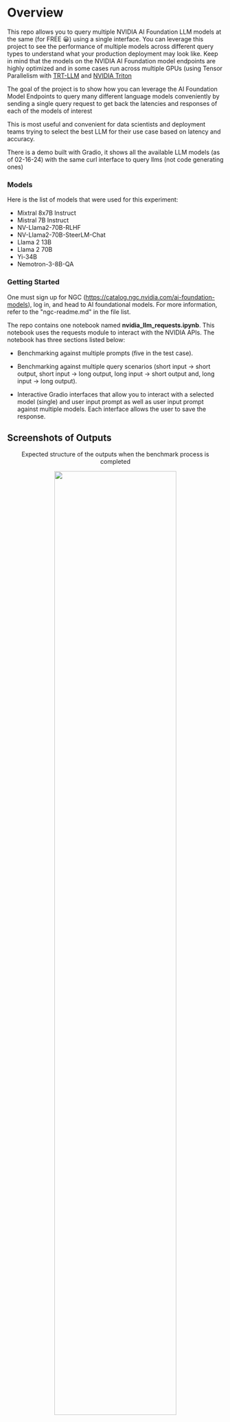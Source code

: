 # Overview
This repo allows you to query multiple NVIDIA AI Foundation LLM models at the same (for FREE 😀) using a single interface. You can leverage this project to see the performance of multiple models across different query types to understand what your production deployment may look like. Keep in mind that the models on the NVIDIA AI Foundation model endpoints are highly optimized and in some cases run across multiple GPUs (using Tensor Parallelism with [TRT-LLM](https://github.com/NVIDIA/TensorRT-LLM) and [NVIDIA Triton](https://github.com/triton-inference-server/server)  

The goal of the project is to show how you can leverage the AI Foundation Model Endpoints to query many different language models conveniently by sending a single query request to get back the latencies and responses of each of the models of interest

This is most useful and convenient for data scientists and deployment teams trying to select the best LLM for their use case based on latency and accuracy. 

There is a demo built with Gradio, it shows all the available LLM models (as of 02-16-24) with the same curl interface to query llms (not code generating ones) 

### Models
Here is the list of models that were used for this experiment:
   - Mixtral 8x7B Instruct
   - Mistral 7B Instruct
   - NV-Llama2-70B-RLHF
   - NV-Llama2-70B-SteerLM-Chat
   - Llama 2 13B
   - Llama 2 70B
   - Yi-34B
   - Nemotron-3-8B-QA

### Getting Started

One must sign up for NGC (https://catalog.ngc.nvidia.com/ai-foundation-models), log in, and head to AI foundational models.
For more information, refer to the "ngc-readme.md" in the file list.

The repo contains one notebook named **nvidia_llm_requests.ipynb**. This notebook uses the requests module to interact with the NVIDIA APIs. The notebook has three sections listed below:

   * Benchmarking against multiple prompts (five in the test case).

   * Benchmarking against multiple query scenarios (short input -> short output, short input -> long output, long input -> short output and, long input -> long output).

   * Interactive Gradio interfaces that allow you to interact with a selected model (single) and user input prompt as well as user input prompt against multiple models. Each interface allows the user to save the response. 

## Screenshots of Outputs
<p align="center">Expected structure of the outputs when the benchmark process is completed</p>
<p align="center" width="100%">
   <img width="75%" src="https://github.com/jmoyou2011/nvidia-llm-compare/blob/main/screenshots/llm-results.png">
</p>

<p align="center" width="100%">
   <img width="75%" src="https://github.com/jmoyou2011/nvidia-llm-compare/blob/main/screenshots/benchmark-llms.png">
</p>

<p align="center">Gradio Interface where a user can select a model and enter a prompt to return a generated message.</p>
<p align="center" width="100%">
   <img width="75%" src="https://github.com/jmoyou2011/nvidia-llm-compare/blob/main/screenshots/single-model-call.png">
</p>

<p align="center">Gradio Interface where a user can enter a prompt to return the models' response time in ascending order.</p>
<p align="center" width="100%">
   <img width="75%" src="https://github.com/jmoyou2011/nvidia-llm-compare/blob/main/screenshots/nvidia-multi-model-llm.png">
</p>

<p align="center">Scatter plot showing response time in seconds vs number of input tokens across all the models tested.</p>
<p align="center" width="100%">
   <img width="75%" src="https://github.com/jmoyou2011/nvidia-llm-compare/blob/main/screenshots/response_time-vs-in_tokens-all.png">
</p>

<p align="center">Scatter plot showing response time in seconds vs number of output tokens across all the models tested.</p>
<p align="center" width="100%">
   <img width="75%" src="https://github.com/jmoyou2011/nvidia-llm-compare/blob/main/screenshots/response_time-vs-out_tokens-all.png">
</p>

### Additional Work

1. Extend this work performance to other types of models on the NVIDIA AI Foundation Models catalog. This was a strict text-to-text model comparison where the model payloads were of the same/similar structure.

2. Leverage libraries such as async to send off requests simultaneously. Not sure if multiple concurrent requests from the same key will be denied. TBD.

3. Extend the functionality to evaluate the metrics of each LLM for accuracy to different topics. Each request gives back a text response. Evaluating the speed of an LLM is easy, but accuracy is not and it is very dependent on the use case. Possibly leverage [AlpacaEval](https://github.com/tatsu-lab/alpaca_eval)
